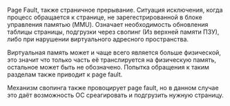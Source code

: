 Page Fault, также страничное прерывание.
Ситуация исключения, когда процесс обращается к странице, не зарегестрированной в блоке управления памятью (MMU). Означает необходимость обновления таблицы страницы, подгрузки через свопинг (Из верхней памяти ПЗУ), либо при нарушении виртуального адресного пространства.

Виртуальная память может и чаще всего является больше физической, это значит что только часть её транслируется на физическую память, остальное может быть не обозначено. Попытка обращения к таким разделам также приводит к page fault.

Механизм свопинга также провоцирует page fault, но в данном случае это даёт возможность ОС среагировать и подгрузить нужную страницу.
